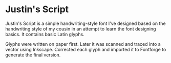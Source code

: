 # Justin's Script
Justin's Script is a simple handwriting-style font I've designed based on the handwriting style of my cousin in an attempt to learn the font designing basics. It contains basic Latin glyphs.

Glyphs were written on paper first. Later it was scanned and traced into a vector using Inkscape. Corrected each glyph and imported it to Fontforge to generate the final version.
